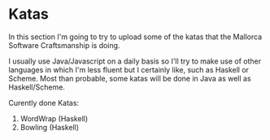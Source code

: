 # Katas

In this section I'm going to try to upload some of the katas that the Mallorca Software Craftsmanship is doing.

I usually use Java/Javascript on a daily basis so I'll try to make use of other languages in which I'm less fluent but I certainly like, such as Haskell or Scheme. Most than probable, some katas will be done in Java as well as Haskell/Scheme.

Curently done Katas:

 1. WordWrap (Haskell)
 2. Bowling (Haskell)
